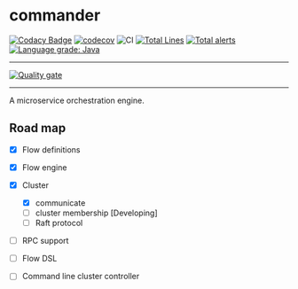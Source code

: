 # commander

[![Codacy Badge](https://api.codacy.com/project/badge/Grade/d670fd2f660d4b5b9966292545208e9d)](https://app.codacy.com/manual/182148432/commander?utm_source=github.com&utm_medium=referral&utm_content=ynfeng/commander&utm_campaign=Badge_Grade_Dashboard)
[![codecov](https://codecov.io/gh/ynfeng/commander/branch/master/graph/badge.svg)](https://codecov.io/gh/ynfeng/commander)
![CI](https://github.com/ynfeng/commander/workflows/CI/badge.svg)
[![Total Lines](https://tokei.rs/b1/github/ynfeng/commander?category=lines)](https://github.com/ynfeng/commander)
[![Total alerts](https://img.shields.io/lgtm/alerts/g/ynfeng/commander.svg?logo=lgtm&logoWidth=18)](https://lgtm.com/projects/g/ynfeng/commander/alerts/)
[![Language grade: Java](https://img.shields.io/lgtm/grade/java/g/ynfeng/commander.svg?logo=lgtm&logoWidth=18)](https://lgtm.com/projects/g/ynfeng/commander/context:java)

------

[![Quality gate](https://sonarcloud.io/api/project_badges/quality_gate?project=ynfeng_commander)](https://sonarcloud.io/dashboard?id=ynfeng_commander)

------

A microservice orchestration engine.

## Road map

* [X] Flow definitions
* [X] Flow engine
* [X] Cluster
    * [X] communicate
    * [ ] cluster membership [Developing]
    * [ ] Raft protocol
* [ ] RPC support
* [ ] Flow DSL
* [ ] Command line cluster controller


